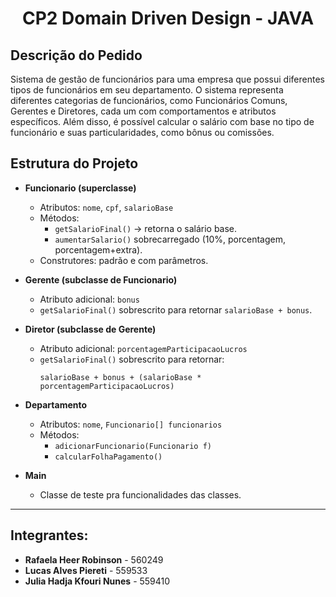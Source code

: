 <h1 align="center"> CP2 Domain Driven Design - JAVA</h1>

## Descrição do Pedido
 Sistema de gestão de funcionários para uma empresa que possui diferentes tipos de funcionários em seu departamento. O sistema representa diferentes categorias de funcionários, como Funcionários Comuns, Gerentes e Diretores, cada um com comportamentos e atributos específicos. Além disso, é possível calcular o salário com base no tipo de funcionário e suas particularidades, como bônus ou comissões.

 
## Estrutura do Projeto

- **Funcionario (superclasse)**  
  - Atributos: `nome`, `cpf`, `salarioBase`  
  - Métodos:  
    - `getSalarioFinal()` → retorna o salário base.  
    - `aumentarSalario()` sobrecarregado (10%, porcentagem, porcentagem+extra).  
  - Construtores: padrão e com parâmetros.  

- **Gerente (subclasse de Funcionario)**  
  - Atributo adicional: `bonus`  
  - `getSalarioFinal()` sobrescrito para retornar `salarioBase + bonus`.  

- **Diretor (subclasse de Gerente)**  
  - Atributo adicional: `porcentagemParticipacaoLucros`  
  - `getSalarioFinal()` sobrescrito para retornar:  
    ```
    salarioBase + bonus + (salarioBase * porcentagemParticipacaoLucros)
    ```

- **Departamento**  
  - Atributos: `nome`, `Funcionario[] funcionarios`  
  - Métodos:  
    - `adicionarFuncionario(Funcionario f)`  
    - `calcularFolhaPagamento()`  

- **Main**  
  - Classe de teste pra funcionalidades das classes.

---

## Integrantes:
- **Rafaela Heer Robinson** - 560249
- **Lucas Alves Piereti** - 559533
- **Julia Hadja Kfouri Nunes** - 559410
